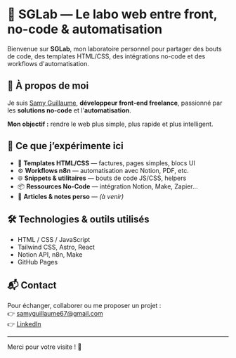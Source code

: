 # 🧪 SGLab — Le labo web entre front, no-code & automatisation

Bienvenue sur **SGLab**, mon laboratoire personnel pour partager des bouts de code, des templates HTML/CSS, des intégrations no-code et des workflows d'automatisation.

## 🔗 À propos de moi
Je suis [Samy Guillaume](https://www.linkedin.com/in/samy-guillaume/), **développeur front-end freelance**, passionné par les **solutions no-code** et l'**automatisation**.  

**Mon objectif :** rendre le web plus simple, plus rapide et plus intelligent.

## 📁 Ce que j’expérimente ici

- 🧾 **Templates HTML/CSS** — factures, pages simples, blocs UI
- ⚙️ **Workflows n8n** — automatisation avec Notion, PDF, etc.
- 🌐 **Snippets & utilitaires** — bouts de code JS/CSS, helpers
- 📦 **Ressources No-Code** — intégration Notion, Make, Zapier...
- 📝 **Articles & notes perso** — *(à venir)*

## 🛠️ Technologies & outils utilisés

- HTML / CSS / JavaScript
- Tailwind CSS, Astro, React
- Notion API, n8n, Make
- GitHub Pages

## 📬 Contact

Pour échanger, collaborer ou me proposer un projet :  
👉 [samyguillaume67@gmail.com](mailto:samyguillaume67@gmail.com)  
👉 [LinkedIn](https://www.linkedin.com/in/samy-guillaume/)

---

Merci pour votre visite ! 🚀
